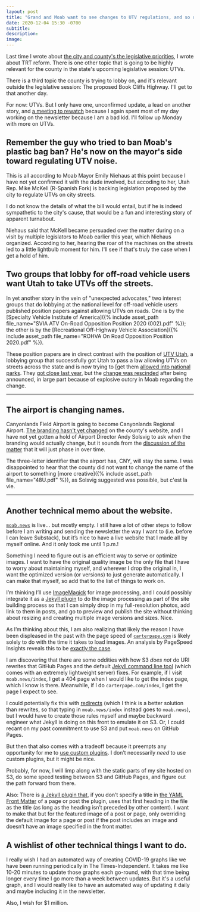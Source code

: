 ```yaml
---
layout: post
title: "Grand and Moab want to see changes to UTV regulations, and so do some other surprise advocates"
date: 2020-12-04 15:30 -0700
subtitle: 
description: 
image: 
---
```



Last time I wrote about [the city and county's the legislative priorities](https://substack.moab.news/p/covid-19-is-overwhelming-our-contact-tracing-the), I wrote about TRT reform. There is one other topic that is going to be highly relevant for the county in the state's upcoming legislative session: UTVs.

There is a third topic the county is trying to lobby on, and it's relevant outside the legislative session: The proposed Book Cliffs Highway. I'll get to that another day.

For now: UTVs. But I only have one, unconfirmed update, a lead on another story, and [a meeting to rewatch][start of UTV discussion] because I again spent most of my day working on the newsletter because I am a bad kid. I'll follow up Monday with more on UTVs.

## Remember the guy who tried to ban Moab's plastic bag ban? He's now on the mayor's side toward regulating UTV noise.

This is all according to Moab Mayor Emily Niehaus at this point because I have not yet confirmed it with the dude involved, but accoding to her, Utah Rep. Mike McKell (R-Spanish Fork) is backing legislation proposed by the city to regulate UTVs on city streets.

I do not know the details of what the bill would entail, but if he is indeed sympathetic to the city's cause, that would be a fun and interesting story of apparent turnabout.

Niehaus said that McKell became persuaded over the matter during on a visit by multiple legislators to Moab earlier this year, which Niehaus organized. According to her, hearing the roar of the machines on the streets led to a little lightbulb moment for him. I'll see if that's truly the case when I get a hold of him.

## Two groups that lobby for off-road vehicle users want Utah to take UTVs off the streets.

In yet another story in the vein of "unexpected advocates," two interest groups that do lobbying at the national level for off-road vehicle users published position papers against allowing UTVs on roads. One is by the [Specialty Vehicle Institute of America]({% include asset_path file_name="SVIA ATV On-Road Opposition Position 2020 (002).pdf" %}); the other is by the [Recreational Off-Highway Vehicle Association]({% include asset_path file_name="ROHVA On Road Opposition Position 2020.pdf" %}).

These position papers are in direct contrast with the position of [UTV Utah](https://www.utvutah.com), a lobbying group that successfully got Utah to pass a law allowing UTVs on streets across the state and is now trying to [get them [allowed into national parks](https://www.utvutah.com/read-our-letter-to-secretary-bernhardt/). They [got close last year](https://www.sltrib.com/news/environment/2019/09/28/feds-open-utahs-national/), but the [change was rescinded](https://www.sltrib.com/news/environment/2019/10/25/feds-shift-gears-now-say/) after being announced, in large part because of explosive outcry in Moab regarding the change.

--------

## The airport is changing names.

Canyonlands Field Airport is going to become Canyonlands Regional Airport. [The branding hasn't yet changed](https://www.grandcountyutah.net/263/Airport) on the county's website, and I have not yet gotten a hold of Airport Director Andy Solsvig to ask when the branding would actually change, but it sounds from the [discussion of the matter](https://youtu.be/JYtp7s1wIeI?t=14034) that it will just phase in over time.

The three-letter identifier that the airport has, CNY, will stay the same. I was disappointed to hear that the county did not want to change the name of the airport to something [more creative]({% include asset_path file_name="48U.pdf" %}), as Solsvig suggested was possible, but c'est la vie.

--------------------

## Another technical memo about the website.

[`moab.news`](https://moab.news/) is live… but mostly empty. I still have a lot of other steps to follow before I am writing and sending the newsletter the way I want to (i.e. before I can leave Substack), but it’s nice to have a live website that I made all by myself online. And it only took me until 1 p.m.!

Something I need to figure out is an efficient way to serve or optimize images. I want to have the original quality image be the only file that I have to worry about maintaining myself, and wherever I drop the original in, I want the optimized version (or versions) to just generate automatically. I can make that myself, so add that to the list of things to work on.

I’m thinking I’ll use [ImageMagick](https://imagemagick.org/) for image processing, and I could possibly integrate it as a [Jekyll plugin](https://jekyllrb.com/docs/plugins/) to do the image processing as part of the site building process so that I can simply drop in my full-resolution photos, add link to them in posts, and go to preview and publish the site without thinking about resizing and creating multiple image versions and sizes. Nice.

As I’m thinking about this, I am also realizing that likely the reason I have been displeased in the past with the page speed of [`carterpape.com`](https://carterpape.com/) is likely solely to do with the time it takes to load images. An analysis by PageSpeed Insights reveals this to be [exactly the case](https://developers.google.com/speed/pagespeed/insights/?url=https://carterpape.com&tab=mobile).

I am discovering that there are some oddities with how S3 _does not_ do URI rewrites that GitHub Pages and the default [Jekyll command line tool](https://jekyllrb.com/docs/usage/) (which comes with an extremely lightweight server) fixes. For example, if I visit `moab.news/index`, I get a 404 page when I would like to get the index page, which I know is there. Meanwhile, if I do `carterpape.com/index`, I get the page I expect to see.

I could potentially fix this with [redirects](https://docs.aws.amazon.com/AmazonS3/latest/dev/how-to-page-redirect.html) (which I think is a better solution than rewrites, so that typing in `moab.news/index` instead goes to `moab.news`), but I would have to create those rules myself and maybe backward engineer what Jekyll is doing on this front to emulate it on S3. Or, I could recant on my past commitment to use S3 and put `moab.news` on GitHub Pages.

But then that also comes with a tradeoff because it preempts any opportunity for me to [use custom plugins](https://docs.github.com/en/free-pro-team@latest/github/working-with-github-pages/about-github-pages-and-jekyll#plugins). I don’t necessarily _need_ to use custom plugins, but it might be nice.

Probably, for now, I will limp along with the static parts of my site hosted on S3, do some speed testing between S3 and GitHub Pages, and figure out the path forward from there.

Also: There is [a Jekyll plugin that](https://github.com/benbalter/jekyll-titles-from-headings), if you don’t specify a title in [the YAML Front Matter](https://jekyllrb.com/docs/front-matter/) of a page or post the plugin, uses that first heading in the file as the title (as long as the heading isn’t preceded by other content). I want to make that but for the featured image of a post or page, only overriding the default image for a page or post if the post includes an image and doesn’t have an image specified in the front matter.

## A wishlist of other technical things I want to do.

I really wish I had an automated way of creating COVID-19 graphs like we have been running periodically in The Times-Independent. It takes me like 10-20 minutes to update those graphs each go-round, with that time being longer every time I go more than a week between updates. But it's a useful graph, and I would really like to have an automated way of updating it daily and maybe including it in the newsletter.

Also, I wish for $1 million.



[^utv-discussion-note]: Note to self: Here is the link to the discussion of [UTV regulations][start of UTV discussion] at the county's Nov. 16 meeting to discuss legislative priorities.

[start of UTV discussion]: https://youtu.be/iWybdkhq-Tw?t=2280

